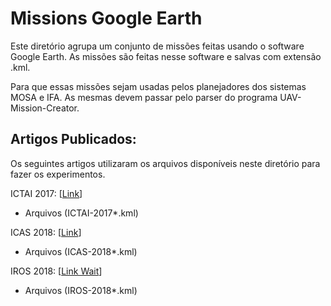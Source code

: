 # Missions Google Earth

Este diretório agrupa um conjunto de missões feitas usando o software Google Earth. As missões são feitas nesse software e salvas com extensão .kml.

Para que essas missões sejam usadas pelos planejadores dos sistemas MOSA e IFA. As mesmas devem passar pelo parser do programa UAV-Mission-Creator.

## Artigos Publicados: 

Os seguintes artigos utilizaram os arquivos disponíveis neste diretório para fazer os experimentos.

ICTAI 2017: [[Link](https://ieeexplore.ieee.org/document/8372047/)]
* Arquivos (ICTAI-2017*.kml)

ICAS 2018: [[Link](https://www.icas.org/ICAS_ARCHIVE/ICAS2018/data/papers/ICAS2018_0374_paper.pdf)]
* Arquivos (ICAS-2018*.kml)

IROS 2018: [[Link Wait]()]
* Arquivos (IROS-2018*.kml)
